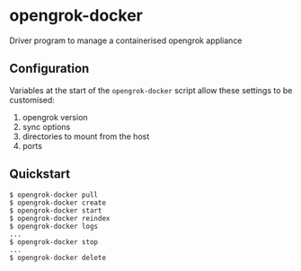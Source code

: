 # opengrok-docker

Driver program to manage a containerised opengrok appliance

## Configuration

Variables at the start of the `opengrok-docker` script allow these settings to be customised:

1. opengrok version
2. sync options
3. directories to mount from the host
4. ports

## Quickstart

```
$ opengrok-docker pull
$ opengrok-docker create
$ opengrok-docker start
$ opengrok-docker reindex
$ opengrok-docker logs
...
$ opengrok-docker stop
...
$ opengrok-docker delete
```
